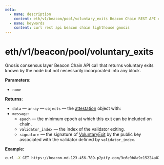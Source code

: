 ```yaml
---
meta:
  - name: description
    content: eth/v1/beacon/pool/voluntary_exits Beacon Chain REST API call details and examples.
  - name: keywords
    content: curl rest api beacon chain lighthouse gnosis
---
```


# eth/v1/beacon/pool/voluntary_exits

Gnosis consensus layer Beacon Chain API call that returns voluntary exits known by the node but not necessarily incorporated into any block.

**Parameters:** 

* `none`

**Returns:** 

* `data` — `array` — `objects` — the [attestation](https://github.com/ethereum/consensus-specs/blob/dev/specs/phase0/beacon-chain.md#attestation) object with:
 * `message`:
   * `epoch` — the minimum epoch at which this exit can be included on chain.
   * `validator_index` — the index of the validator exiting.
   * `signature` — the signature of [VoluntaryExit](https://github.com/ethereum/consensus-specs/blob/dev/specs/phase0/beacon-chain.md#voluntaryexit) by the public key associated with the validator defined by `validator_index`.

**Example:**

``` sh
curl -X GET https://beacon-nd-123-456-789.p2pify.com/3c6e0b8a9c15224a8228b9a98ca1531d/eth/v1/beacon/pool/voluntary_exits
```
